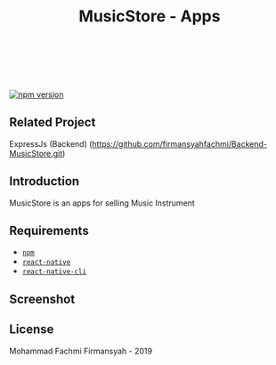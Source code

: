 <h1 align="center">MusicStore - Apps</h1><br/><br/>


<br/><br/>

<a href="#">
  <img src="https://img.shields.io/badge/React%20Native-0.60-blue.svg?style=flat-square" alt="npm version">
</a>


## Related Project
ExpressJs (Backend) (https://github.com/firmansyahfachmi/Backend-MusicStore.git)

## Introduction

MusicStore is an apps for selling Music Instrument 


## Requirements
* [`npm`](https://www.npmjs.com/get-npm)
* [`react-native`](https://facebook.github.io/react-native/docs/getting-started)
* [`react-native-cli`](https://facebook.github.io/react-native/docs/getting-started)

 
## Screenshot
  <p align="center">
    <!--<span>
      <img src="https://user-images.githubusercontent.com/52324743/66675310-46929200-ec8f-11e9-9ea0-86646891c8b1.png" width="250px" />
      &nbsp;&nbsp;
      <img src="https://user-images.githubusercontent.com/52324743/66672738-2bbd1f00-ec89-11e9-9156-917f8d38efb3.png" width="250px" />
      &nbsp;&nbsp;
      <img src="https://user-images.githubusercontent.com/52324743/66672907-a8e89400-ec89-11e9-8a2d-d896ce314f07.png" width="250px" />
    </span>-->
    
  </p>
  
   
## License
Mohammad Fachmi Firmansyah - 2019

